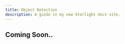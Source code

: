 ```yaml
---
title: Object Detection
description: A guide in my new Starlight docs site.
---
```


## Coming Soon..